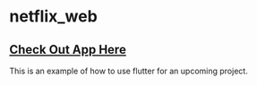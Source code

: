 # netflix_web
## [Check Out App Here](https://netflix-d9488.web.app/#/)
This is an example of how to use flutter for an upcoming project.
